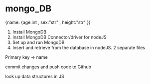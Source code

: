 # mongo_DB

{name: {age:int , sex:"str" , height:"str" }}

1. Install MongoDB
2. Install MongoDB Connector/driver for nodeJS
3. Set up and run MongoDB
4. Insert and retrieve from the database in nodeJS. 2 separate files

Primary key -> name

commit changes and push code to Github

look up data structures in JS
